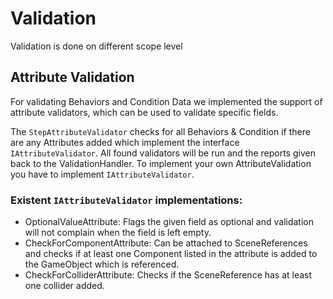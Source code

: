 # Validation

Validation is done on different scope level

## Attribute Validation

For validating Behaviors and Condition Data we implemented the support of attribute validators, which can be used to validate specific fields.

The `StepAttributeValidator` checks for all Behaviors & Condition if there are any Attributes added which implement the interface `IAttributeValidator`. All found validators will be run and the reports given back to the ValidationHandler.
To implement your own AttributeValidation you have to implement `IAttributeValidator`.

### Existent `IAttributeValidator` implementations:
* OptionalValueAttribute: Flags the given field as optional and validation will not complain when the field is left empty.
* CheckForComponentAttribute: Can be attached to SceneReferences and checks if at least one Component listed in the attribute is added to the GameObject which is referenced.
* CheckForColliderAttribute: Checks if the SceneReference has at least one collider added.


